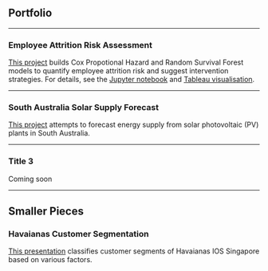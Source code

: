 ## Portfolio

---

### Employee Attrition Risk Assessment

[This project](/projects/employee-attrition/report.pdf) builds Cox Propotional Hazard and Random Survival Forest models to quantify employee attrition risk and suggest intervention strategies. For details, see the [Jupyter notebook](https://nbviewer.org/github/ShuuheiAlb/shuuheialb.github.io/blob/main/projects/employee-attrition/risk-assessment.ipynb) and [Tableau visualisation](https://public.tableau.com/app/profile/edwin.s8490/viz/IBMEmployeeAttritionRiskAssessmentVisualisation/Dashboard1).

---

### South Australia Solar Supply Forecast

[This project](https://nbviewer.org/github/ShuuheiAlb/shuuheialb.github.io/blob/main/projects/sa-solar-supply/forecast.ipynb) attempts to forecast energy supply from solar photovoltaic (PV) plants in South Australia.

---

### Title 3

Coming soon

---

## Smaller Pieces

### Havaianas Customer Segmentation

[This presentation](https://public.tableau.com/app/profile/edwin.s8490/viz/CustomerSegmentationfromHavaianasPOSReceipts/Report) classifies customer segments of Havaianas IOS Singapore based on various factors.